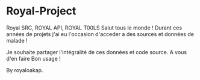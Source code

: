 # Royal-Project
Royal SRC, ROYAL API, ROYAL T00LS
Salut tous le monde ! 
Durant ces années de projets j'ai eu l'occasion  d'acceder a des sources et données de malade ! 

Je souhaite partager l'intégralité de ces données et code source.
A vous d'en faire Bon usage ! 

 By royaloakap.
